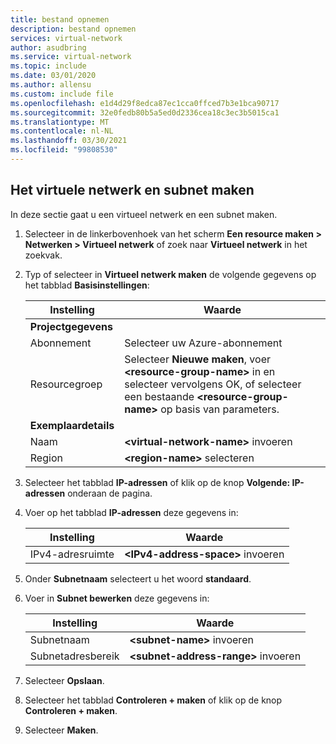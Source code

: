 ```yaml
---
title: bestand opnemen
description: bestand opnemen
services: virtual-network
author: asudbring
ms.service: virtual-network
ms.topic: include
ms.date: 03/01/2020
ms.author: allensu
ms.custom: include file
ms.openlocfilehash: e1d4d29f8edca87ec1cca0ffced7b3e1bca90717
ms.sourcegitcommit: 32e0fedb80b5a5ed0d2336cea18c3ec3b5015ca1
ms.translationtype: MT
ms.contentlocale: nl-NL
ms.lasthandoff: 03/30/2021
ms.locfileid: "99808530"
---
```

## <a name="create-the-virtual-network-and-subnet"></a>Het virtuele netwerk en subnet maken

In deze sectie gaat u een virtueel netwerk en een subnet maken.

1. Selecteer in de linkerbovenhoek van het scherm **Een resource maken > Netwerken > Virtueel netwerk** of zoek naar **Virtueel netwerk** in het zoekvak.

2. Typ of selecteer in **Virtueel netwerk maken** de volgende gegevens op het tabblad **Basisinstellingen**:

    | **Instelling**          | **Waarde**                                                           |
    |------------------|-----------------------------------------------------------------|
    | **Projectgegevens**  |                                                                 |
    | Abonnement     | Selecteer uw Azure-abonnement                                  |
    | Resourcegroep   | Selecteer **Nieuwe maken**, voer **\<resource-group-name>** in en selecteer vervolgens OK, of selecteer een bestaande **\<resource-group-name>** op basis van parameters. |
    | **Exemplaardetails** |                                                                 |
    | Naam             | **\<virtual-network-name>** invoeren                                    |
    | Region           | **\<region-name>** selecteren |

3. Selecteer het tabblad **IP-adressen** of klik op de knop **Volgende: IP-adressen** onderaan de pagina.

4. Voer op het tabblad **IP-adressen** deze gegevens in:

    | Instelling            | Waarde                      |
    |--------------------|----------------------------|
    | IPv4-adresruimte | **\<IPv4-address-space>** invoeren |

5. Onder **Subnetnaam** selecteert u het woord **standaard**.

6. Voer in **Subnet bewerken** deze gegevens in:

    | Instelling            | Waarde                      |
    |--------------------|----------------------------|
    | Subnetnaam | **\<subnet-name>** invoeren |
    | Subnetadresbereik | **\<subnet-address-range>** invoeren

7. Selecteer **Opslaan**.

8. Selecteer het tabblad **Controleren + maken** of klik op de knop **Controleren + maken**.

9. Selecteer **Maken**.